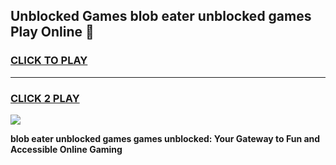
## Unblocked Games blob eater unblocked games Play Online 👋
<h3>
<a href="https://news.freeplayer.one?title=blob_eater_unblocked_games&ref=17F">CLICK TO PLAY</a></h3>
<hr>

<h3>
<a href="https://news.freeplayer.one?title=blob_eater_unblocked_games&ref=17F">CLICK 2 PLAY</a>
  
</h3>

<a href="https://news.freeplayer.one?title=blob_eater_unblocked_games&ref=17F/"><img src="https://clearcache.store/games.png"></a>


**blob eater unblocked games games unblocked: Your Gateway to Fun and Accessible Online Gaming**
